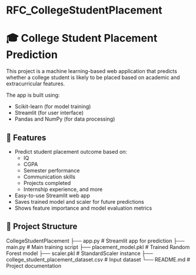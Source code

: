 # RFC_CollegeStudentPlacement
# 🎓 College Student Placement Prediction

This project is a machine learning-based web application that predicts whether a college student is likely to be placed based on academic and extracurricular features.

The app is built using:
- Scikit-learn (for model training)
- Streamlit (for user interface)
- Pandas and NumPy (for data processing)


## 📌 Features

- Predict student placement outcome based on:
  - IQ
  - CGPA
  - Semester performance
  - Communication skills
  - Projects completed
  - Internship experience, and more
- Easy-to-use Streamlit web app
- Saves trained model and scaler for future predictions
- Shows feature importance and model evaluation metrics


## 📁 Project Structure
CollegeStudentPlacement
├── app.py # Streamlit app for prediction
├── main.py # Main training script
├── placement_model.pkl # Trained Random Forest model
├── scaler.pkl # StandardScaler instance
├── college_student_placement_dataset.csv # Input dataset
└── README.md # Project documentation
